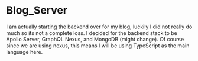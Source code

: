 # Blog_Server
I am actually starting the backend over for my blog, luckily I did not really do much so its not a complete loss. I decided for the backend stack to be Apollo Server, GraphQL Nexus, and MongoDB (might change). Of course since we are using nexus, this means I will be using TypeScript as the main language here.
